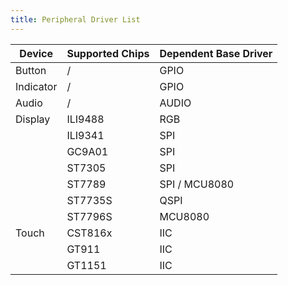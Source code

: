 ```yaml
---
title: Peripheral Driver List
---
```


| Device    | Supported Chips | Dependent Base Driver |
| --------- | --------------- | -------------------- |
| Button    | /               | GPIO                 |
| Indicator | /               | GPIO                 |
| Audio     | /               | AUDIO                |
| Display   | ILI9488         | RGB                  |
|           | ILI9341         | SPI                  |
|           | GC9A01          | SPI                  |
|           | ST7305          | SPI                  |
|           | ST7789          | SPI / MCU8080        |
|           | ST7735S         | QSPI                 |
|           | ST7796S         | MCU8080              |
| Touch     | CST816x         | IIC                  |
|           | GT911           | IIC                  |
|           | GT1151          | IIC                  |